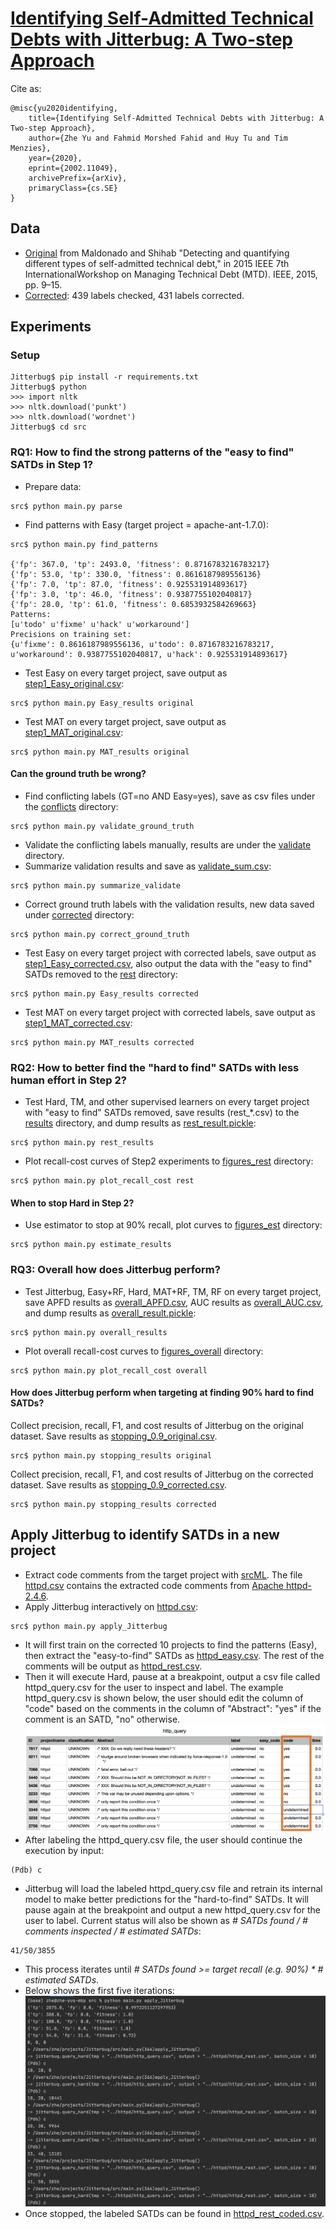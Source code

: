 # [Identifying Self-Admitted Technical Debts with Jitterbug: A Two-step Approach](https://arxiv.org/abs/2002.11049)

Cite as:
``` 
@misc{yu2020identifying,
    title={Identifying Self-Admitted Technical Debts with Jitterbug: A Two-step Approach},
    author={Zhe Yu and Fahmid Morshed Fahid and Huy Tu and Tim Menzies},
    year={2020},
    eprint={2002.11049},
    archivePrefix={arXiv},
    primaryClass={cs.SE}
}
```

## Data
 - [Original](https://github.com/ai-se/tech-debt/tree/master/data) from Maldonado and Shihab "Detecting and quantifying different types of self-admitted  technical  debt," in 2015 IEEE 7th InternationalWorkshop on Managing Technical Debt (MTD). IEEE, 2015, pp. 9–15.
 - [Corrected](https://github.com/ai-se/tech-debt/tree/master/new_data/corrected): 439 labels checked, 431 labels corrected.
 
## Experiments
### Setup
```
Jitterbug$ pip install -r requirements.txt
Jitterbug$ python
>>> import nltk
>>> nltk.download('punkt')
>>> nltk.download('wordnet')
Jitterbug$ cd src
```
### RQ1: How to find the strong patterns of the "easy to find" SATDs in Step 1?
 - Prepare data:
 ```
 src$ python main.py parse
 ```
 - Find patterns with Easy (target project = apache-ant-1.7.0):
 ```
 src$ python main.py find_patterns
 
 {'fp': 367.0, 'tp': 2493.0, 'fitness': 0.8716783216783217}
 {'fp': 53.0, 'tp': 330.0, 'fitness': 0.8616187989556136}
 {'fp': 7.0, 'tp': 87.0, 'fitness': 0.925531914893617}
 {'fp': 3.0, 'tp': 46.0, 'fitness': 0.9387755102040817}
 {'fp': 28.0, 'tp': 61.0, 'fitness': 0.6853932584269663}
 Patterns:
 [u'todo' u'fixme' u'hack' u'workaround']
 Precisions on training set:
 {u'fixme': 0.8616187989556136, u'todo': 0.8716783216783217, u'workaround': 0.9387755102040817, u'hack': 0.925531914893617}
 ```
 - Test Easy on every target project, save output as [step1_Easy_original.csv](https://github.com/ai-se/tech-debt/tree/master/results/step1_Easy_original.csv):
 ```
 src$ python main.py Easy_results original
 ```
 - Test MAT on every target project, save output as [step1_MAT_original.csv](https://github.com/ai-se/tech-debt/tree/master/results/step1_MAT_original.csv):
 ```
 src$ python main.py MAT_results original
 ```
#### Can the ground truth be wrong?
 - Find conflicting labels (GT=no AND Easy=yes), save as csv files under the [conflicts](https://github.com/ai-se/tech-debt/tree/master/new_data/conflicts) directory:
 ```
 src$ python main.py validate_ground_truth
 ```
 - Validate the conflicting labels manually, results are under the [validate](https://github.com/ai-se/tech-debt/tree/master/new_data/validate) directory.
 - Summarize validation results and save as [validate_sum.csv](https://github.com/ai-se/tech-debt/tree/master/results/validate_sum.csv):
 ```
 src$ python main.py summarize_validate
 ```
 - Correct ground truth labels with the validation results, new data saved under [corrected](https://github.com/ai-se/tech-debt/tree/master/new_data/corrected) directory:
 ```
 src$ python main.py correct_ground_truth
 ```
 - Test Easy on every target project with corrected labels, save output as [step1_Easy_corrected.csv](https://github.com/ai-se/tech-debt/tree/master/results/step1_Easy_corrected.csv), also output the data with the "easy to find" SATDs removed to the [rest](https://github.com/ai-se/tech-debt/tree/master/new_data/rest) directory:
 ```
 src$ python main.py Easy_results corrected
 ```
 - Test MAT on every target project with corrected labels, save output as [step1_MAT_corrected.csv](https://github.com/ai-se/tech-debt/tree/master/results/step1_MAT_corrected.csv):
 ```
 src$ python main.py MAT_results corrected
 ```
### RQ2: How to better find the "hard to find" SATDs with less human effort in Step 2?
 - Test Hard, TM, and other supervised learners on every target project with "easy to find" SATDs removed, save results (rest_\*.csv) to the [results](https://github.com/ai-se/tech-debt/tree/master/results/) directory, and dump results as [rest_result.pickle](https://github.com/ai-se/tech-debt/tree/master/dump/rest_result.pickle):
 ```
 src$ python main.py rest_results
 ```
 - Plot recall-cost curves of Step2 experiments to [figures_rest](https://github.com/ai-se/tech-debt/tree/master/figures_rest) directory:
 ```
 src$ python main.py plot_recall_cost rest
 ```
#### When to stop Hard in Step 2?
 - Use estimator to stop at 90% recall, plot curves to [figures_est](https://github.com/ai-se/tech-debt/tree/master/figures_est) directory:
 ```
 src$ python main.py estimate_results
 ```
### RQ3: Overall how does Jitterbug perform?
 - Test Jitterbug, Easy+RF, Hard, MAT+RF, TM, RF on every target project, save APFD results as [overall_APFD.csv](https://github.com/ai-se/tech-debt/tree/master/results/overall_APFD.csv), AUC results as [overall_AUC.csv](https://github.com/ai-se/tech-debt/tree/master/results/overall_AUC.csv), and dump results as [overall_result.pickle](https://github.com/ai-se/tech-debt/tree/master/dump/overall_result.pickle):
 ```
 src$ python main.py overall_results
 ```
 - Plot overall recall-cost curves to [figures_overall](https://github.com/ai-se/tech-debt/tree/master/figures_overall) directory:
 ```
 src$ python main.py plot_recall_cost overall
 ```
#### How does Jitterbug perform when targeting at finding 90% hard to find SATDs?
Collect precision, recall, F1, and cost results of Jitterbug on the original dataset. Save results as [stopping_0.9_original.csv](https://github.com/ai-se/Jitterbug/blob/master/results/stopping_0.9_original.csv).
 ```
 src$ python main.py stopping_results original
 ```
Collect precision, recall, F1, and cost results of Jitterbug on the corrected dataset. Save results as [stopping_0.9_corrected.csv](https://github.com/ai-se/Jitterbug/blob/master/results/stopping_0.9_corrected.csv).
 ```
 src$ python main.py stopping_results corrected
 ```
 
 
## Apply Jitterbug to identify SATDs in a new project
 - Extract code comments from the target project with [srcML](https://www.srcml.org/). The file [httpd.csv](https://github.com/ai-se/Jitterbug/blob/master/httpd/httpd.csv) contains the extracted code comments from [Apache httpd-2.4.6](https://archive.apache.org/dist/httpd/httpd-2.4.6.tar.gz).
 - Apply Jitterbug interactively on [httpd.csv](https://github.com/ai-se/Jitterbug/blob/master/httpd/httpd.csv):
 ```
 src$ python main.py apply_Jitterbug
 ```
 - It will first train on the corrected 10 projects to find the patterns (Easy), then extract the "easy-to-find" SATDs as [httpd_easy.csv](https://github.com/ai-se/Jitterbug/blob/master/httpd/httpd_easy.csv). The rest of the comments will be output as [httpd_rest.csv](https://github.com/ai-se/Jitterbug/blob/master/httpd/httpd_rest.csv).
 - Then it will execute Hard, pause at a breakpoint, output a csv file called httpd_query.csv for the user to inspect and label. The example httpd_query.csv is shown below, the user should edit the column of "code" based on the comments in the column of "Abstract": "yes" if the comment is an SATD, "no" otherwise.
 ![](https://github.com/ai-se/Jitterbug/blob/master/img/query.png?raw=yes)
 - After labeling the httpd_query.csv file, the user should continue the execution by input:
 ```
 (Pdb) c
 ```
 - Jitterbug will load the labeled httpd_query.csv file and retrain its internal model to make better predictions for the "hard-to-find" SATDs. It will pause again at the breakpoint and output a new httpd_query.csv for the user to label. Current status will also be shown as *# SATDs found / # comments inspected / # estimated SATDs*:
 ```
 41/50/3855
 ```
 - This process iterates until *# SATDs found >= target recall (e.g. 90%) \* # estimated SATDs*.
 - Below shows the first five iterations:
 ![](https://github.com/ai-se/Jitterbug/blob/master/img/apply.png?raw=yes)
 - Once stopped, the labeled SATDs can be found in [httpd_rest_coded.csv](https://github.com/ai-se/Jitterbug/blob/master/httpd/httpd_rest_coded.csv).
